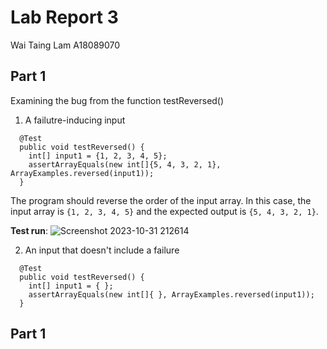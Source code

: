 # Lab Report 3
Wai Taing Lam A18089070
## Part 1

Examining the bug from the function testReversed()

1. A failutre-inducing input

```
  @Test
  public void testReversed() {
    int[] input1 = {1, 2, 3, 4, 5};
    assertArrayEquals(new int[]{5, 4, 3, 2, 1}, ArrayExamples.reversed(input1));
  }
```

The program should reverse the order of the input array. In this case, the input array is ```{1, 2, 3, 4, 5}``` and the expected output is ```{5, 4, 3, 2, 1}```.

**Test run**:
![Screenshot 2023-10-31 212614](https://github.com/TimothyLam727/cse15l-lab-reports/assets/146874935/898e815f-12f6-4ab7-baca-037f3c265c25)


2. An input that doesn't include a failure

```
  @Test
  public void testReversed() {
    int[] input1 = { };
    assertArrayEquals(new int[]{ }, ArrayExamples.reversed(input1));
  }
```

## Part 1
